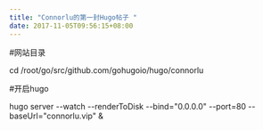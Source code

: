 ```yaml
---
title: "Connorlu的第一封Hugo帖子 "
date: 2017-11-05T09:56:15+08:00
---
```


#网站目录

cd /root/go/src/github.com/gohugoio/hugo/connorlu

#开启hugo

hugo server --watch --renderToDisk --bind="0.0.0.0" --port=80 --baseUrl="connorlu.vip" &


